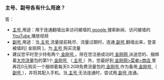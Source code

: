 ### 主号、副号各有什么用途？ 
答：
- [ 主号 ]()用途：用于连通翻墙出来访问被墙的[ google ](https://google.com)搜索新闻、访问被墙的[ YouTube ](https://youtube.com)播放视频
- [ 副号 ]()用途：当[ 主号 ]()流量提前耗尽、流量过期时，连通[ 副号 ]()翻墙出来，登录被墙的[ 金刚网 ]，为[ 主号 ]()购买流量
- 建议您平时至少持有两个[ 金刚号 ]()。除在您注册成功时[ 金刚网 ]()派送您的、捆绑着[大宗流量]()包的第1个[ 金刚号 ]()（[ 主号 ]()）外，您最好到[ 金刚网>菜单>商店 ]()里再花0元购买一个捆绑着每天0.2GB免费流量包的[ 金刚号 ]()作为备用[ 金刚号 ]()（[ 副号 ]()），并将其配入手机。当[ 主号 ]()无法连通时，尝试用[ 副号 ]()连通。

